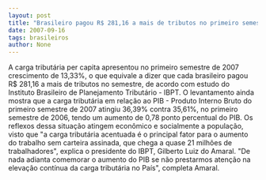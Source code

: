 ```yaml
---
layout: post
title: "Brasileiro pagou R$ 281,16 a mais de tributos no primeiro semestre. Dá mais do que uma CPMF"
date: 2007-09-16
tags: brasileiros
author: None
---
```

A carga tribut&aacute;ria per capita apresentou no primeiro semestre de 2007 crescimento de 13,33%, o que equivale a dizer que cada brasileiro pagou R$ 281,16 a mais de tributos no semestre, de acordo com estudo do Instituto Brasileiro de Planejamento Tribut&aacute;rio - IBPT. 
O levantamento ainda mostra que a carga tribut&aacute;ria em rela&ccedil;&atilde;o ao PIB - Produto Interno Bruto do primeiro semestre de 2007 atingiu 36,39% contra 35,61%, no primeiro semestre de 2006, tendo um aumento de 0,78 ponto percentual do PIB. 
Os reflexos dessa situa&ccedil;&atilde;o atingem econ&ocirc;mico e socialmente a popula&ccedil;&atilde;o, visto que &quot;a carga tribut&aacute;ria acentuada &eacute; o principal fator para o aumento do trabalho sem carteira assinada, que chega a quase 21 milh&otilde;es de trabalhadores&quot;, explica o presidente do IBPT, Gilberto Luiz do Amaral. 
&quot;De nada adianta comemorar o aumento do PIB se n&atilde;o prestarmos aten&ccedil;&atilde;o na eleva&ccedil;&atilde;o cont&iacute;nua da carga tribut&aacute;ria no Pa&iacute;s&quot;, completa Amaral.  
